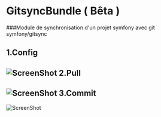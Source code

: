 # GitsyncBundle ( Bêta )

###Module de synchronisation d'un projet symfony avec git
symfony/gitsync

1.Config
--------------
![ScreenShot](https://benjamin.antioco.fr/public/img/gitsync-config.png)
2.Pull
--------------
![ScreenShot](https://benjamin.antioco.fr/public/img/gitsync-pull.png)
3.Commit
--------------
![ScreenShot](https://benjamin.antioco.fr/public/img/gitsync-view-commit.png)
